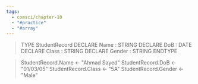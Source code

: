 ```yaml
---
tags:
  - comsci/chapter-10
  - "#practice"
  - "#array"
---
```



>TYPE
   StudentRecord
	DECLARE Name : STRING
	DECLARE DoB : DATE
	DECLARE Class : STRING
	DECLARE Gender : STRING
   ENDTYPE

> StudentRecord.Name <- "Ahmad Sayed"
> StudentRecord.DoB <- "01/03/05"
> StudentRecord.Class <- "5A"
> StudentRecord.Gender <- "Male"